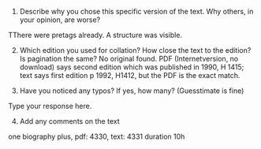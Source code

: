 1. Describe why you chose this specific version of the text. Why others, in your opinion, are worse?

TThere were pretags already. A structure was visible.

2. Which edition you used for collation? How close the text to the edition? Is pagination the same?
No original found.
PDF (Internetversion, no download) says second edition which was published in 1990, H 1415; text says first edition p 1992, H1412, but the PDF is the exact match.

3. Have you noticed any typos? If yes, how many? (Guesstimate is fine)

Type your response here.

4. Add any comments on the text

one biography plus, pdf: 4330, text: 4331
duration 10h
